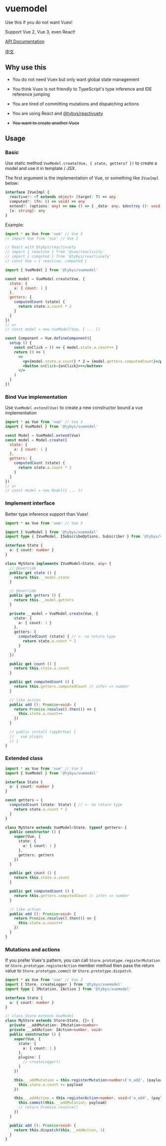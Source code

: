 # vuemodel

Use this if you do not want Vuex!

Support Vue 2, Vue 3, even React!

[API Documentation](https://github.com/toyobayashi/vuemodel/blob/main/docs/api/index.md)

[中文](https://github.com/toyobayashi/vuemodel/blob/main/README_CN.md)

## Why use this

* You do not need Vuex but only want global state management

* You think Vuex is not friendly to TypeScript's type inference and IDE reference jumping

* You are tired of committing mutations and dispatching actions

* You are using React and [@tybys/reactivuety](https://github.com/toyobayashi/reactivuety/)

* ~~You want to create another Vuex~~

## Usage

### Basic

Use static method `VueModel.create(Vue, { state, getters? })` to create a model and use it in template / JSX.

The first argument is the implementation of Vue, or something like `IVueImpl` below:

``` ts
interface IVueImpl {
  reactive?: <T extends object> (target: T) => any
  computed?: (fn: () => void) => any
  extend?: (options: any) => new () => { _data: any; $destroy (): void; [x: string]: any }
  [x: string]: any
}
```

Example:

```jsx
import * as Vue from 'vue' // Vue 3
// import Vue from 'vue' // Vue 2

// React with @tybys/reactivuety
// import { reactive } from '@vue/reactivity'
// import { computed } from '@tybys/reactivuety'
// const Vue = { reactive, computed }

import { VueModel } from '@tybys/vuemodel'

const model = VueModel.create(Vue, {
  state: {
    a: { count: 1 }
  },
  getters: {
    computedCount (state) {
      return state.a.count * 2
    }
  }
})
// or
// const model = new VueModel(Vue, { ... })

const Component = Vue.defineComponent({
  setup () {
    const onClick = () => { model.state.a.count++ }
    return () => (
      <>
        <p>{model.state.a.count} * 2 = {model.getters.computedCount}</p>
        <button onClick={onClick}>+</button>
      </>
    )
  }
})
```

### Bind Vue implementation

Use `VueModel.extend(Vue)` to create a new constructor bound a vue implementation

```js
import * as Vue from 'vue' // Vue 3
import { VueModel } from '@tybys/vuemodel'

const Model = VueModel.extend(Vue)
const model = Model.create({
  state: {
    a: { count: 1 }
  },
  getters: {
    computedCount (state) {
      return state.a.count * 2
    }
  }
})
// or
// const model = new Model({ ... })
```

### Implement interface

Better type inference support than Vuex!

```ts
import * as Vue from 'vue' // Vue 3

import { VueModel } from '@tybys/vuemodel'
import type { IVueModel, ISubscribeOptions, Subscriber } from '@tybys/vuemodel'

interface State {
  a: { count: number }
}

class MyStore implements IVueModel<State, any> {
  // @override
  public get state () {
    return this.__model.state
  }

  // @override
  public get getters () {
    return this.__model.getters
  }

  private __model = VueModel.create(Vue, {
    state: {
      a: { count: 1 }
    },
    getters: {
      computedCount (state) { // <- no return type
        return state.a.count * 2
      }
    }
  })

  public get count () {
    return this.state.a.count
  }

  public get computedCount () { 
    return this.getters.computedCount // infer => number
  }

  // like action
  public add (): Promise<void> {
    return Promise.resolve().then(() => {
      this.state.a.count++
    })
  }

  // public install (appOrVue) {
  //   vue plugin
  // }
}
```

### Extended class

```ts
import * as Vue from 'vue' // Vue 3
import { VueModel } from '@tybys/vuemodel'

interface State {
  a: { count: number }
}

const getters = {
  computedCount (state: State) { // <- no return type
    return state.a.count * 2
  }
}

class MyStore extends VueModel<State, typeof getters> {
  public constructor () {
    super(Vue, {
      state: {
        a: { count: 1 }
      },
      getters: getters
    })
  }

  public get count () {
    return this.state.a.count
  }

  public get computedCount () {
    return this.getters.computedCount // infer => number
  }

  // like action
  public add (): Promise<void> {
    return Promise.resolve().then(() => {
      this.state.a.count++
    })
  }
}
```

### Mutations and actions

If you prefer Vuex's pattern, you can call `Store.prototype.registerMutation` or `Store.prototype.registerAction` member method then pass the return value to `Store.prototype.commit` or `Store.prototype.dispatch`.

```ts
import * as Vue from 'vue' // Vue 3
import { Store, createLogger } from '@tybys/vuemodel'
import type { IMutation, IAction } from '@tybys/vuemodel'

interface State {
  a: { count: number }
}

// class Store extends VueModel
class MyStore extends Store<State, {}> {
  private __addMutation: IMutation<number>
  private __addAction: IAction<number, void>
  public constructor () {
    super(Vue, {
      state: {
        a: { count: 1 }
      },
      plugins: [
        // createLogger()
      ]
    })

    this.__addMutation = this.registerMutation<number>('m_add', (payload: number): void => {
      this.state.a.count += payload
    })

    this.__addAction = this.registerAction<number, void>('a_add', (payload: number): void | Promise<void> => {
      this.commit(this.__addMutation, payload)
      // return Promise.resolve()
    })
  }

  public add (): Promise<void> {
    return this.dispatch(this.__addAction, 1)
  }
}
```
